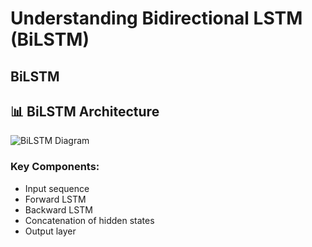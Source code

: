 # Understanding Bidirectional LSTM (BiLSTM)

## BiLSTM


## 📊 BiLSTM Architecture

![BiLSTM Diagram](./home/suman12/300-days-challenge/300-days-challenge/day001/day001/bilstm.png)  

### Key Components:
- Input sequence
- Forward LSTM
- Backward LSTM
- Concatenation of hidden states
- Output layer
